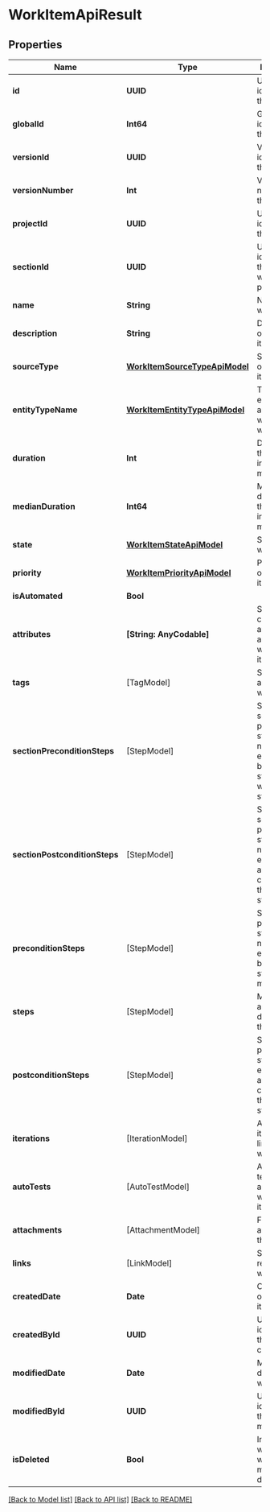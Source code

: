 # WorkItemApiResult

## Properties
Name | Type | Description | Notes
------------ | ------------- | ------------- | -------------
**id** | **UUID** | Unique identifier of the work item | 
**globalId** | **Int64** | Global identifier of the work item | 
**versionId** | **UUID** | Version identifier of the work item | 
**versionNumber** | **Int** | Version number of the work item | 
**projectId** | **UUID** | Unique identifier of the project | 
**sectionId** | **UUID** | Unique identifier of the section within a project | 
**name** | **String** | Name of the work item | 
**description** | **String** | Description of the work item | [optional] 
**sourceType** | [**WorkItemSourceTypeApiModel**](WorkItemSourceTypeApiModel.md) | Source type of the work item | 
**entityTypeName** | [**WorkItemEntityTypeApiModel**](WorkItemEntityTypeApiModel.md) | Type of entity associated with this work item | 
**duration** | **Int** | Duration of the work item in milliseconds | 
**medianDuration** | **Int64** | Median duration of the work item in milliseconds | 
**state** | [**WorkItemStateApiModel**](WorkItemStateApiModel.md) | State of the work item | 
**priority** | [**WorkItemPriorityApiModel**](WorkItemPriorityApiModel.md) | Priority level of the work item | 
**isAutomated** | **Bool** |  | 
**attributes** | **[String: AnyCodable]** | Set of custom attributes associated with the work item | 
**tags** | [TagModel] | Set of tags applied to the work item | 
**sectionPreconditionSteps** | [StepModel] | Set of section precondition steps that need to be executed before starting the work item steps | 
**sectionPostconditionSteps** | [StepModel] | Set of section postcondition steps that need to be executed after completing the work item steps | 
**preconditionSteps** | [StepModel] | Set of precondition steps that need to be executed before starting the main steps | 
**steps** | [StepModel] | Main steps or actions defined for the work item | 
**postconditionSteps** | [StepModel] | Set of postcondition steps that are executed after completing the main steps | 
**iterations** | [IterationModel] | Associated iterations linked to the work item | 
**autoTests** | [AutoTestModel] | Automated tests associated with the work item | 
**attachments** | [AttachmentModel] | Files attached to the work item | 
**links** | [LinkModel] | Set of links related to the work item | 
**createdDate** | **Date** | Creation date of the work item | 
**createdById** | **UUID** | Unique identifier of the work item creator | 
**modifiedDate** | **Date** | Modification date of the work item | [optional] 
**modifiedById** | **UUID** | Unique identifier of the work item modifier | [optional] 
**isDeleted** | **Bool** | Indicates whether the work item is marked as deleted | 

[[Back to Model list]](../README.md#documentation-for-models) [[Back to API list]](../README.md#documentation-for-api-endpoints) [[Back to README]](../README.md)


